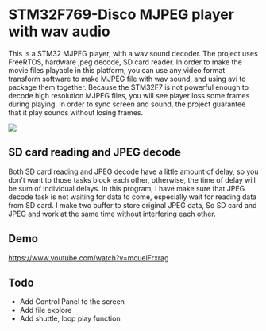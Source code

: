 # STM32F769-Disco MJPEG player with wav audio

This is a STM32 MJPEG player, with a wav sound decoder. The project uses FreeRTOS, hardware jpeg decode, SD card reader. In order to make the movie files playable in this platform, you can use any video format transform software to make MJPEG file with wav sound, and using avi to package them together. Because the STM32F7 is not powerful enough to decode high resolution MJPEG files, you will see player loss some frames during playing. In order to sync screen and sound, the project guarantee that it play sounds without losing frames.

![](video_player_flow.jpg)

## SD card reading and JPEG decode

Both SD card reading and JPEG decode have a little amount of delay, so you don't want to those tasks block each other, otherwise, the time of delay will be sum of individual delays. In this program, I have make sure that JPEG decode task is not waiting for data to come, especially wait for reading data from SD card. I make two buffer to store original JPEG data, So SD card and JPEG and work at the same time without interfering each other.

## Demo

https://www.youtube.com/watch?v=mcuelFrxrag

## Todo

* Add Control Panel to the screen
* Add file explore
* Add shuttle, loop play function
